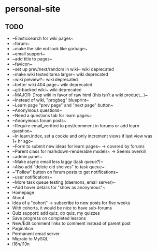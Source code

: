 # personal-site

## TODO
- ~Elasticsearch for wiki pages~
- ~forum~
- ~make the site not look like garbage~
- ~email support~
- ~add title to pages~
- ~favicon~
- ~set up prev/next/random in wiki~ wiki deprecated
- ~make wiki texteditarea larger~ wiki deprecated
- ~wiki preview?~ wiki deprecated
- ~better wiki 404 page~ wiki deprecated
- ~git-backed wiki~ wiki deprecated
- ~MAJOR: Drop wiki in favor of raw html (this isn't a wiki product...)~
- ~Instead of wiki, "progbeg" blueprint~
- ~Learn page "prev page" and "next page" button~
- ~Anonymous questions~
- ~Need a questions tab for learn pages~
- ~Anonymous forum posts~
- ~Require email_verified to post/comment in forums or add learn question~
- ~In learn.index, set a cookie and only increment views if last view was 1+ hr ago~
- ~Form to submit new ideas for learn pages~ -> covered by forums
- ~Parent class for markdown-renderable models~ -> Seems overkill
- ~admin panel~
- ~Make async email less laggy (task queue?)~
- ~Also add "delete old shelves" to task queue~
- ~"Follow" button on forum posts to get notifications~
- ~user notifications~
- ~More task queue testing (daemons, email server)~
- ~Add hover details for "show as anonymous"~
- Homepage
- About
- Idea of a "cohort" -> subscribe to new posts for five weeks
- With cohorts, it would be nice to have sub-forums
- Quiz support: add quiz, do quiz, my quizzes
- Save progress on completed lessons
- New/Edit comment links to comment instead of parent post
- Pagination
- Permanent email server
- Migrate to MySQL
- i18n/l10n
